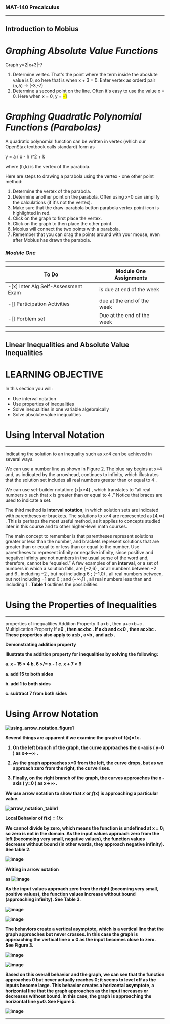 ### <strong>MAT-140 Precalculus</strong>

----------------------------------------------

## Introduction to Mobius

# <em>Graphing Absolute Value Functions</em>

Graph y=2|x+3|-7

<ol>
  <li> Determine vertex. That's the point where the term inside the aboslute value is 0, so here that is
    when x + 3 = 0. Enter vertex as orderd pair (<em>a,b</em>) -> (-3,-7) </li>
  <li> Determine a second point on the line. Often it's easy to use the value x = 0. Here when x = 0, y = <mark>-1</mark></li>
</ol>

# <em><strong>Graphing Quadratic Polynomial Functions (Parabolas)</strong></em>

A quadratic polynomial function can be written in vertex (which our OpenStax textbook calls standard) form as 

y = a ( x - h )^2 + k

where (h,k) is the vertex of the parabola.

Here are steps to drawing a parabola using the vertex - one other point method:

<ol>
  <li> Determine the vertex of the parabola. </li>
  <li> Determine another point on the parabola. Often using  x=0  can simplify the calculations (if it's not the vertex). </li>
  <li> Make sure that the draw-parabola button parabola vertex point icon is highlighted in red. </li>
  <li> Click on the graph to first place the vertex. </li>
  <li> Click on the graph to then place the other point. </li> 
  <li> Mobius will connect the two points with a parabola. </li>
  <li> Remember that you can drag the points around with your mouse, even after Mobius has drawn the parabola. </li>
</ol>

### <em><strong>Module One</strong></em>

----------------------------------------------------------

| To Do | Module One Assignments |
| ----- | ---------------------- |
| -[x] Inter Alg Self-Assessment Exam | is due at end of the week |
| -[] Participation Activities |  due at the end of the week |
| -[] Porblem set | Due at the end of the week | 

-----------------------------------------------------------

## Linear Inequalities and Absolute Value Inequalities

# <strong>LEARNING OBJECTIVE</strong>

In this section you will:
<ul>
  <li> Use interval notation</li>
  <li> Use properties of inequalities</li>
  <li> Solve inequalities in one variable algebraically</li>
  <li> Solve absolute value inequalities</li>
</ul>

# Using Interval Notation 

----------------------------------------------------------

Indicating the solution to an inequality such as  x≥4  can be achieved in several ways.

We can use a number line as shown in Figure 2. The blue ray begins at  x=4  and, as indicated by the arrowhead, continues to infinity, which illustrates that the solution set includes all real numbers greater than or equal to  4 .

We can use set-builder notation:  {x|x≥4} , which translates to “all real numbers  x  such that  x  is greater than or equal to  4 .” Notice that braces are used to indicate a set.

The third method is <strong>interval notation</strong>, in which solution sets are indicated with parentheses or brackets. The solutions to  x≥4  are represented as  [4,∞) . This is perhaps the most useful method, as it applies to concepts studied later in this course and to other higher-level math courses.

The main concept to remember is that parentheses represent solutions greater or less than the number, and brackets represent solutions that are greater than or equal to or less than or equal to the number. Use parentheses to represent infinity or negative infinity, since positive and negative infinity are not numbers in the usual sense of the word and, therefore, cannot be “equaled.” A few examples of an <strong>interval</strong>, or a set of numbers in which a solution falls, are  [−2,6) , or all numbers between  −2  and  6 , including  −2 , but not including  6 ;  (−1,0) , all real numbers between, but not including  −1  and  0 ; and  (−∞,1] , all real numbers less than and including  1 . <strong>Table 1</strong> outlines the possibilities.

# Using the Properties of Inequalities

-----------------------------------------------------------

properties of inequalities
  Addition Property If  a<b , then  a+c<b+c .
  Multiplication Property If  a<b  and  c>0 , then  ac<bc .
    If  a<b  and  c<0 , then  ac>bc .
These properties also apply to  a≤b ,  a>b , and  a≥b .
  
  <strong>Demonstrating addition property</strong>
  
  Illustrate the addition property for inequalities by solving the following:
  
  a. x - 15 < 4 
  b. 6 >/= x - 1
  c.  x + 7 > 9
  
  a. add 15 to both sides
  
  b. add 1 to both sides
  
  c. subtract 7 from both sides
  
  # <strong>Using Arrow Notation</strong>
  
  ![using_arrow_notation_figure1](https://user-images.githubusercontent.com/100523016/177025440-77c996d8-f563-4fc1-8e49-5a6231c54854.png)

  Several things are apparent if we examine the graph of  f(x)=1x .

1. On the left branch of the graph, the curve approaches the  x -axis ( y=0 ) as  x→−∞ .
  
2. As the graph approaches  x=0  from the left, the curve drops, but as we approach zero from the right, the curve rises.
  
3. Finally, on the right branch of the graph, the curves approaches the  x -axis ( y=0 ) as  x→∞ .
  
  We use arrow notation to show that <em>x</em> or <em>f</em>(x) is approaching a particular value. 
  
  ![arrow_notation_table1](https://user-images.githubusercontent.com/100523016/177025546-c7eaa985-5612-4f5f-856e-2b5aea7b2757.png)
  
  <strong>Local Behavior of f(x) = 1/x</strong>
  
  We cannot divide by zero, which means the function is undefined at x = 0; so zero is not in the domain. As the input values approach zero from the left (becomoing very small, negative values), the function values decrease without bound (in other words, they approach negative infinity). See table 2.
  
  ![image](https://user-images.githubusercontent.com/100523016/177025655-0820c5aa-bb62-495d-b1a3-e6fcc42c08e4.png)
  
Writing in arrow notation
  
  as ![image](https://user-images.githubusercontent.com/100523016/177025692-e3a12436-a715-41c1-9228-3a7d730096d2.png)

 As the input values approach zero from the right (becoming very small, positive values), the function values  increase without bound (approaching infinity). See Table 3.
  
  ![image](https://user-images.githubusercontent.com/100523016/177025716-49df3fef-efb8-46e8-ba05-886b0dd4a0b3.png)

  ![image](https://user-images.githubusercontent.com/100523016/177025725-21aea3eb-3a4a-4603-b2c9-47bb20135470.png)

  The behaviors create a <strong>vertical asymptote</strong>, which is a vertical line that the graph approaches but never crosses. In this case the graph is approaching the vertical line x = 0 as the input becomes close to zero. See Figure 3.
  
  ![image](https://user-images.githubusercontent.com/100523016/177025769-3e77f63d-1648-4538-8da2-f9a103420925.png)

  ![image](https://user-images.githubusercontent.com/100523016/177025780-fcea6f80-3437-4441-8be7-ef972768e37f.png)

 Based on this overall behavior and the graph, we can see that the function approaches 0 but never actually reaches 0; it seems to level off as the inputs become large. This behavior creates a <strong>horizontal asymptote</strong>, a horizontal line that the graph approaches as the input increases or decreases without bound. In this case, the graph is approaching the horizontal line y=0. See Figure 5.

![image](https://user-images.githubusercontent.com/100523016/177025800-0ba1e8d9-83fd-4695-ae9b-de928e631802.png)

------------------------------------------------------------------------------------------------------------------
  

